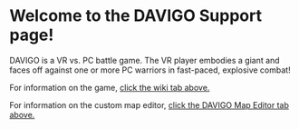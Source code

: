 # Welcome to the DAVIGO Support page!

DAVIGO is a VR vs. PC battle game. The VR player embodies a giant and faces off against one or more PC warriors in fast-paced, explosive combat!

For information on the game, [click the wiki tab above.](/wiki/)

For information on the custom map editor, [click the DAVIGO Map Editor tab above.](/govigedit/)